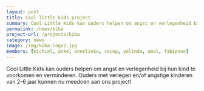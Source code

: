 ```yaml
---
layout: post
title: Cool little kids project
summary: Cool Little Kids kan ouders helpen om angst en verlegenheid bij hun kind te voorkomen en verminderen. Ouders met verlegen en/of angstige kinderen van 2-6 jaar kunnen nu meedoen aan ons project!
permalink: /news/kiba
project-url: /projects/kiba
category: news
image: /img/kiba-logo2.jpg
members: [michiel, anke, annelieke, recep, yolinda, amal, fabienne]
---
```





Cool Little Kids kan ouders helpen om angst en verlegenheid bij hun kind te voorkomen en verminderen. Ouders met verlegen en/of angstige kinderen van 2-6 jaar kunnen nu meedoen aan ons project!
